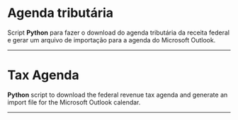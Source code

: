 # Agenda tributária

Script <strong>Python</strong> para fazer o download do agenda tributária da receita federal e gerar um arquivo de importação para a agenda do Microsoft Outlook.

--------------------------------------------------------------------------------------------------------------

# Tax Agenda

<strong>Python</strong> script to download the federal revenue tax agenda and generate an import file for the Microsoft Outlook calendar.

---------------------------------------------------------------------------------------------------------------
